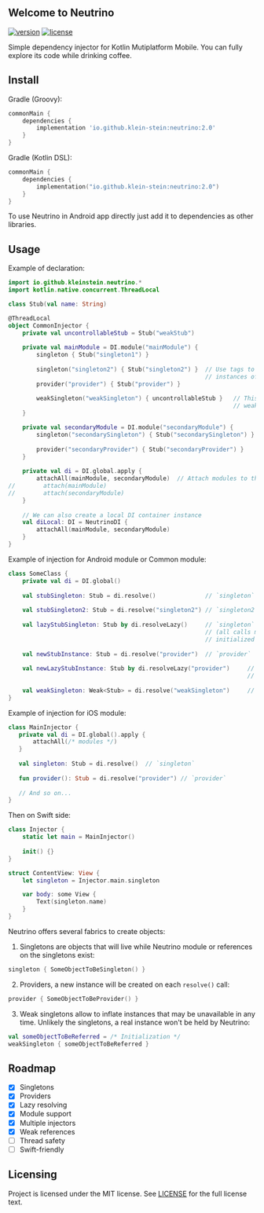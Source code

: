 ## Welcome to Neutrino

[![version](https://img.shields.io/badge/version-2.0-brightgreen)](https://mvnrepository.com/artifact/io.github.klein-stein/neutrino/2.0)
[![license](https://img.shields.io/badge/license-MIT-brightgreen)](LICENSE.txt)

Simple dependency injector for Kotlin Mutiplatform Mobile. You can fully explore its code while drinking coffee.

## Install

Gradle (Groovy): 

```groovy
commonMain {
    dependencies {
        implementation 'io.github.klein-stein:neutrino:2.0'
    }
}
```

Gradle (Kotlin DSL):

```kotlin
commonMain {
    dependencies {
        implementation("io.github.klein-stein:neutrino:2.0")
    }
}
```

To use Neutrino in Android app directly just add it to dependencies as other libraries.


## Usage

Example of declaration:
```kotlin
import io.github.kleinstein.neutrino.*
import kotlin.native.concurrent.ThreadLocal

class Stub(val name: String)

@ThreadLocal
object CommonInjector {
    private val uncontrollableStub = Stub("weakStub")
   
    private val mainModule = DI.module("mainModule") {
        singleton { Stub("singleton1") }
       
        singleton("singleton2") { Stub("singleton2") }  // Use tags to inject two separate 
                                                        // instances of the same type
        provider("provider") { Stub("provider") }
       
        weakSingleton("weakSingleton") { uncontrollableStub }   // This object will be stored by the 
                                                                // weak reference
    }

    private val secondaryModule = DI.module("secondaryModule") {
        singleton("secondarySingleton") { Stub("secondarySingleton") }
       
        provider("secondaryProvider") { Stub("secondaryProvider") }
    }
    
    private val di = DI.global.apply {
        attachAll(mainModule, secondaryModule)  // Attach modules to the global DI container
//        attach(mainModule)
//        attach(secondaryModule)
    }
   
    // We can also create a local DI container instance
    val diLocal: DI = NeutrinoDI {
        attachAll(mainModule, secondaryModule)
    }
}
```

Example of injection for Android module or Common module:  

```kotlin
class SomeClass {
    private val di = DI.global()
   
    val stubSingleton: Stub = di.resolve()              // `singleton`
   
    val stubSingleton2: Stub = di.resolve("singleton2") // `singleton2`
   
    val lazyStubSingleton: Stub by di.resolveLazy()     // `singleton` with lazy initialization
                                                        // (all calls must be lazy or object will be 
                                                        // initialized on the first `resolve` call)
   
    val newStubInstance: Stub = di.resolve("provider")  // `provider`
   
    val newLazyStubInstance: Stub by di.resolveLazy("provider")     // `provider` with lazy 
                                                                    // initialization
   
    val weakSingleton: Weak<Stub> = di.resolve("weakSingleton")     // `weakStub`
}
```

Example of injection for iOS module:

```kotlin
class MainInjector {
   private val di = DI.global().apply {
       attachAll(/* modules */)
   }
   
   val singleton: Stub = di.resolve()  // `singleton`
   
   fun provider(): Stub = di.resolve("provider") // `provider`
   
   // And so on...
}
```

Then on Swift side:
```swift
class Injector {
    static let main = MainInjector()
    
    init() {}
}

struct ContentView: View {
    let singleton = Injector.main.singleton

	var body: some View {
        Text(singleton.name)
	}
}
```

Neutrino offers several fabrics to create objects:  

1. Singletons are objects that will live while Neutrino module or references on the singletons exist:

```kotlin
singleton { SomeObjectToBeSingleton() }
```

2. Providers, a new instance will be created on each `resolve()` call:

```kotlin
provider { SomeObjectToBeProvider() }
```

3. Weak singletons allow to inflate instances that may be unavailable in any time. Unlikely 
   the singletons, a real instance won't be held by Neutrino:
   
```kotlin
val someObjectToBeReferred = /* Initialization */
weakSingleton { someObjectToBeReferred }
```

## Roadmap

- [x] Singletons
- [x] Providers
- [x] Lazy resolving
- [x] Module support
- [x] Multiple injectors
- [x] Weak references
- [ ] Thread safety
- [ ] Swift-friendly

## Licensing
Project is licensed under the MIT license. See [LICENSE](https://github.com/Klein-Stein/neutrino/blob/master/LICENSE.txt) for the full license text.
